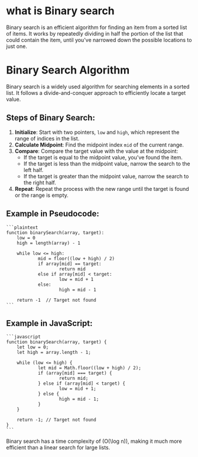 # what is Binary search 

Binary search is an efficient algorithm for finding an item from a sorted list of items. 
It works by repeatedly dividing in half the portion of the list that could contain the item, until you've narrowed down the possible locations to just one.

# Binary Search Algorithm

Binary search is a widely used algorithm for searching elements in a sorted list. It follows a divide-and-conquer approach to efficiently locate a target value.

## Steps of Binary Search:

1. **Initialize**: Start with two pointers, `low` and `high`, which represent the range of indices in the list.
2. **Calculate Midpoint**: Find the midpoint index `mid` of the current range.
3. **Compare**: Compare the target value with the value at the midpoint:
    - If the target is equal to the midpoint value, you've found the item.
    - If the target is less than the midpoint value, narrow the search to the left half.
    - If the target is greater than the midpoint value, narrow the search to the right half.
4. **Repeat**: Repeat the process with the new range until the target is found or the range is empty.

## Example in Pseudocode:

    ```plaintext
    function binarySearch(array, target):
        low = 0
        high = length(array) - 1

        while low <= high:
                mid = floor((low + high) / 2)
                if array[mid] == target:
                        return mid
                else if array[mid] < target:
                        low = mid + 1
                else:
                        high = mid - 1

        return -1  // Target not found
    ```

## Example in JavaScript:

    ```javascript
    function binarySearch(array, target) {
        let low = 0;
        let high = array.length - 1;

        while (low <= high) {
                let mid = Math.floor((low + high) / 2);
                if (array[mid] === target) {
                        return mid;
                } else if (array[mid] < target) {
                        low = mid + 1;
                } else {
                        high = mid - 1;
                }
        }

        return -1; // Target not found
    }
    ```

Binary search has a time complexity of (O(\log n)), making it much more efficient than a linear search for large lists.